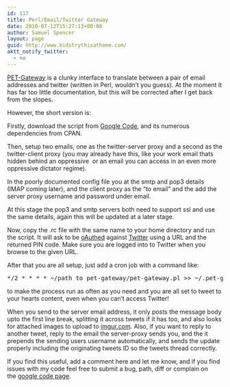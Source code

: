 ```yaml
---
id: 117
title: Perl/Email/Twitter Gateway
date: 2010-07-12T15:27:13+00:00
author: Samuel Spencer
layout: page
guid: http://www.kidstrythisathome.com/
aktt_notify_twitter:
  - no
---
```

<div>
  <p>
    <a href="http://code.google.com/p/pet-gateway/">PET-Gateway</a> is a clunky interface to translate between a pair of email addresses and twitter (written in Perl, wouldn&#8217;t you guess). At the moment it has far too little documentation, but this will be corrected after I get back from the slopes.
  </p>
  
  <p>
    However, the short version is:
  </p>
  
  <p>
    Firstly, download the script from <a title="Perl/Email/Twitter Gateway" href="http://code.google.com/p/pet-gateway/">Google Code</a>, and its numerous dependencies from CPAN.
  </p>
  
  <p>
    Then, setup two emails, one as the twitter-server proxy and a second as the twitter-client proxy (you may already have this, like your work email thats hidden behind an oppressive  or an email you can access in an even more oppressive dictator regime).
  </p>
  
  <p>
    In the poorly documented config file you at the smtp and pop3 details (IMAP coming later), and the client proxy as the &#8220;to email&#8221; and the add the server proxy username and password under email.
  </p>
  
  <p>
    At this stage the pop3 and smtp servers both need to support ssl and use the same details, again this will be updated at a later stage.
  </p>
  
  <p>
    Now, copy the .rc file with the same name to your home directory and run the script. It will ask to be <a title="oAuth FAQ" href="http://dev.twitter.com/pages/oauth_faq">oAuthed</a> against <a title="My Twitter account" href="http://www.twitter.com/legostormtroopr">Twitter</a> using a URL and the returned PIN code. Make sure you are logged into to Twitter when you browse to the given URL.
  </p>
  
  <p>
    After that you are all setup, just add a cron job with a command like:
  </p>
  
  <pre>*/2 * * * * ~/path_to_pet-gateway/pet-gateway.pl &gt;&gt; ~/.pet-gateway.log</pre>
  
  <p>
    to make the process run as often as you need and you are all set to tweet to your hearts content, even when you can&#8217;t access Twitter!
  </p>
  
  <p>
    When you send to the server email address, it only posts the message body upto the first line break, splitting it across tweets if it has too, and also looks for attached images to upload to <a href="http://www.imgur.com">imgur.com</a>. Also, if you want to reply to another tweet, reply to the email the server-proxy sends you, and the it prepends the sending users username automatically, and sends the update properly including the originating tweets ID so the tweets thread correctly.
  </p>
  
  <p>
    If you find this useful, add a comment here and let me know, and if you find issues with my code feel free to submit a bug, path, diff or complain on the <a href="http://code.google.com/p/pet-gateway/">google code page</a>.
  </p>
</div>